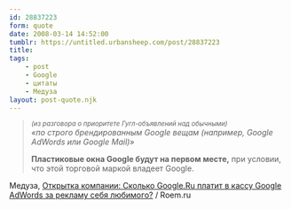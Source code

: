 ```yaml
---
id: 28837223
form: quote
date: 2008-03-14 14:52:00
tumblr: https://untitled.urbansheep.com/post/28837223
title: 
tags:
    - post
    - Google
    - цитаты
    - Медуза
layout: post-quote.njk
---
```


<blockquote>
<p><em><small>(из разговора о приоритете Гугл-объявлений над обычными)</small><br/>
«по строго брендированным Google вещам (например, Google AdWords или Google Mail)»</em></p>
<p><strong>Пластиковые окна Google будут на первом месте,</strong> при условии, что этой торговой маркой владеет Google.</p>
</blockquote>

Медуза, <a href="http://roem.ru/2008/03/04/addednews5591/?c#message7731">Открытка компании: Сколько Google.Ru платит в кассу Google AdWords за рекламу себя любимого?</a> / Roem.ru

